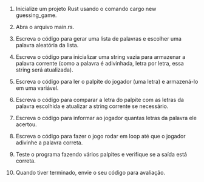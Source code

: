 1. Inicialize um projeto Rust usando o comando cargo new guessing_game.

2. Abra o arquivo main.rs.

3. Escreva o código para gerar uma lista de palavras e escolher uma palavra aleatória da lista.

4. Escreva o código para inicializar uma string vazia para armazenar a palavra corrente (como a palavra é adivinhada, letra por letra, essa string será atualizada).

5. Escreva o código para ler o palpite do jogador (uma letra) e armazená-lo em uma variável.

6. Escreva o código para comparar a letra do palpite com as letras da palavra escolhida e atualizar a string corrente se necessário.

7. Escreva o código para informar ao jogador quantas letras da palavra ele acertou.

8. Escreva o código para fazer o jogo rodar em loop até que o jogador adivinhe a palavra correta.

9. Teste o programa fazendo vários palpites e verifique se a saída está correta.

10. Quando tiver terminado, envie o seu código para avaliação.
